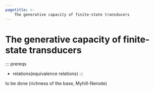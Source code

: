 ```yaml
---
pagetitle: >-
    The generative capacity of finite-state transducers
---
```


# The generative capacity of finite-state transducers

::: prereqs
- relations(equivalence relations)
:::


to be done (richness of the base, Myhill-Nerode)
